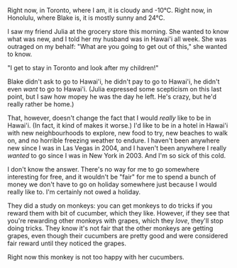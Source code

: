 <!--
.. title: Cucumbers Suck
.. date: 2011-01-24 14:48:50
.. author: Amy Brown
-->

Right now, in Toronto, where I am, it is cloudy and -10&deg;C. Right
now, in Honolulu, where Blake is, it is mostly sunny and 24&deg;C.

I saw my friend Julia at the grocery store this morning. She wanted to know
what was new, and I told her my husband was in Hawai'i all week. She was
outraged on my behalf: "What are you going to get out of this," she wanted to
know. 

"I get to stay in Toronto and look after my children!"

Blake didn't ask to go to Hawai'i, he didn't pay to go to Hawai'i, he
didn't even *want* to go to Hawai'i. (Julia expressed some scepticism on
this last point, but I saw how mopey he was the day he left. He's crazy,
but he'd really rather be home.) 

That, however, doesn't change the fact that I would *really* like to be in
Hawai'i. (In fact, it kind of makes it worse.) I'd like to be in a hotel in
Hawai'i with new neighbourhoods to explore, new food to try, new beaches to
walk on, and no horrible freezing weather to endure. I haven't been anywhere
new since I was in Las Vegas in 2004, and I haven't been anywhere I really
*wanted* to go since I was in New York in 2003. And I'm so sick of this cold.

I don't know the answer. There's no way for me to go somewhere interesting for
free, and it wouldn't be "fair" for me to spend a bunch of money we don't have
to go on holiday somewhere just because I would really like to. I'm certainly
not owed a holiday. 

They did a study on monkeys: you can get monkeys to do tricks if you
reward them with bit of cucumber, which they like. However, if they
see that you're rewarding other monkeys with grapes, which they *love*,
they'll stop doing tricks. They know it's not fair that the other monkeys
are getting grapes, even though their cucumbers are pretty good and were
considered fair reward until they noticed the grapes.

Right now this monkey is not too happy with her cucumbers.

